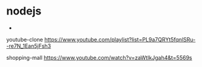 # nodejs
-
youtube-clone https://www.youtube.com/playlist?list=PL9a7QRYt5fqnlSRu--re7N_1Ean5jFsh3

shopping-mall https://www.youtube.com/watch?v=zaWtIkJgah4&t=5569s
